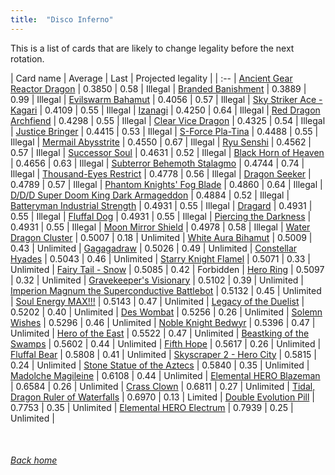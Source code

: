 ```yaml
---
title:  "Disco Inferno"
---
```


This is a list of cards that are likely to change legality before the next rotation.

| Card name | Average | Last | Projected legality |
| :-- |
[Ancient Gear Reactor Dragon](https://db.ygoprodeck.com/card/?search=Ancient%20Gear%20Reactor%20Dragon) | 0.3850 | 0.58 | Illegal |
[Branded Banishment](https://db.ygoprodeck.com/card/?search=Branded%20Banishment) | 0.3889 | 0.99 | Illegal |
[Evilswarm Bahamut](https://db.ygoprodeck.com/card/?search=Evilswarm%20Bahamut) | 0.4056 | 0.57 | Illegal |
[Sky Striker Ace - Kagari](https://db.ygoprodeck.com/card/?search=Sky%20Striker%20Ace%20-%20Kagari) | 0.4109 | 0.55 | Illegal |
[Izanagi](https://db.ygoprodeck.com/card/?search=Izanagi) | 0.4250 | 0.64 | Illegal |
[Red Dragon Archfiend](https://db.ygoprodeck.com/card/?search=Red%20Dragon%20Archfiend) | 0.4298 | 0.55 | Illegal |
[Clear Vice Dragon](https://db.ygoprodeck.com/card/?search=Clear%20Vice%20Dragon) | 0.4325 | 0.54 | Illegal |
[Justice Bringer](https://db.ygoprodeck.com/card/?search=Justice%20Bringer) | 0.4415 | 0.53 | Illegal |
[S-Force Pla-Tina](https://db.ygoprodeck.com/card/?search=S-Force%20Pla-Tina) | 0.4488 | 0.55 | Illegal |
[Mermail Abysstrite](https://db.ygoprodeck.com/card/?search=Mermail%20Abysstrite) | 0.4550 | 0.67 | Illegal |
[Ryu Senshi](https://db.ygoprodeck.com/card/?search=Ryu%20Senshi) | 0.4562 | 0.57 | Illegal |
[Successor Soul](https://db.ygoprodeck.com/card/?search=Successor%20Soul) | 0.4631 | 0.52 | Illegal |
[Black Horn of Heaven](https://db.ygoprodeck.com/card/?search=Black%20Horn%20of%20Heaven) | 0.4656 | 0.63 | Illegal |
[Subterror Behemoth Stalagmo](https://db.ygoprodeck.com/card/?search=Subterror%20Behemoth%20Stalagmo) | 0.4744 | 0.74 | Illegal |
[Thousand-Eyes Restrict](https://db.ygoprodeck.com/card/?search=Thousand-Eyes%20Restrict) | 0.4778 | 0.56 | Illegal |
[Dragon Seeker](https://db.ygoprodeck.com/card/?search=Dragon%20Seeker) | 0.4789 | 0.57 | Illegal |
[Phantom Knights' Fog Blade](https://db.ygoprodeck.com/card/?search=Phantom%20Knights'%20Fog%20Blade) | 0.4860 | 0.64 | Illegal |
[D/D/D Super Doom King Dark Armageddon](https://db.ygoprodeck.com/card/?search=D/D/D%20Super%20Doom%20King%20Dark%20Armageddon) | 0.4884 | 0.52 | Illegal |
[Batteryman Industrial Strength](https://db.ygoprodeck.com/card/?search=Batteryman%20Industrial%20Strength) | 0.4931 | 0.55 | Illegal |
[Dragard](https://db.ygoprodeck.com/card/?search=Dragard) | 0.4931 | 0.55 | Illegal |
[Fluffal Dog](https://db.ygoprodeck.com/card/?search=Fluffal%20Dog) | 0.4931 | 0.55 | Illegal |
[Piercing the Darkness](https://db.ygoprodeck.com/card/?search=Piercing%20the%20Darkness) | 0.4931 | 0.55 | Illegal |
[Moon Mirror Shield](https://db.ygoprodeck.com/card/?search=Moon%20Mirror%20Shield) | 0.4978 | 0.58 | Illegal |
[Water Dragon Cluster](https://db.ygoprodeck.com/card/?search=Water%20Dragon%20Cluster) | 0.5007 | 0.18 | Unlimited |
[White Aura Bihamut](https://db.ygoprodeck.com/card/?search=White%20Aura%20Bihamut) | 0.5009 | 0.43 | Unlimited |
[Gagagadraw](https://db.ygoprodeck.com/card/?search=Gagagadraw) | 0.5026 | 0.49 | Unlimited |
[Constellar Hyades](https://db.ygoprodeck.com/card/?search=Constellar%20Hyades) | 0.5043 | 0.46 | Unlimited |
[Starry Knight Flamel](https://db.ygoprodeck.com/card/?search=Starry%20Knight%20Flamel) | 0.5071 | 0.33 | Unlimited |
[Fairy Tail - Snow](https://db.ygoprodeck.com/card/?search=Fairy%20Tail%20-%20Snow) | 0.5085 | 0.42 | Forbidden |
[Hero Ring](https://db.ygoprodeck.com/card/?search=Hero%20Ring) | 0.5097 | 0.32 | Unlimited |
[Gravekeeper's Visionary](https://db.ygoprodeck.com/card/?search=Gravekeeper's%20Visionary) | 0.5102 | 0.39 | Unlimited |
[Imperion Magnum the Superconductive Battlebot](https://db.ygoprodeck.com/card/?search=Imperion%20Magnum%20the%20Superconductive%20Battlebot) | 0.5132 | 0.45 | Unlimited |
[Soul Energy MAX!!!](https://db.ygoprodeck.com/card/?search=Soul%20Energy%20MAX!!!) | 0.5143 | 0.47 | Unlimited |
[Legacy of the Duelist](https://db.ygoprodeck.com/card/?search=Legacy%20of%20the%20Duelist) | 0.5202 | 0.40 | Unlimited |
[Des Wombat](https://db.ygoprodeck.com/card/?search=Des%20Wombat) | 0.5256 | 0.26 | Unlimited |
[Solemn Wishes](https://db.ygoprodeck.com/card/?search=Solemn%20Wishes) | 0.5296 | 0.46 | Unlimited |
[Noble Knight Bedwyr](https://db.ygoprodeck.com/card/?search=Noble%20Knight%20Bedwyr) | 0.5396 | 0.47 | Unlimited |
[Hero of the East](https://db.ygoprodeck.com/card/?search=Hero%20of%20the%20East) | 0.5522 | 0.47 | Unlimited |
[Beastking of the Swamps](https://db.ygoprodeck.com/card/?search=Beastking%20of%20the%20Swamps) | 0.5602 | 0.44 | Unlimited |
[Fifth Hope](https://db.ygoprodeck.com/card/?search=Fifth%20Hope) | 0.5617 | 0.26 | Unlimited |
[Fluffal Bear](https://db.ygoprodeck.com/card/?search=Fluffal%20Bear) | 0.5808 | 0.41 | Unlimited |
[Skyscraper 2 - Hero City](https://db.ygoprodeck.com/card/?search=Skyscraper%202%20-%20Hero%20City) | 0.5815 | 0.24 | Unlimited |
[Stone Statue of the Aztecs](https://db.ygoprodeck.com/card/?search=Stone%20Statue%20of%20the%20Aztecs) | 0.5840 | 0.35 | Unlimited |
[Madolche Magileine](https://db.ygoprodeck.com/card/?search=Madolche%20Magileine) | 0.6108 | 0.44 | Unlimited |
[Elemental HERO Blazeman](https://db.ygoprodeck.com/card/?search=Elemental%20HERO%20Blazeman) | 0.6584 | 0.26 | Unlimited |
[Crass Clown](https://db.ygoprodeck.com/card/?search=Crass%20Clown) | 0.6811 | 0.27 | Unlimited |
[Tidal, Dragon Ruler of Waterfalls](https://db.ygoprodeck.com/card/?search=Tidal,%20Dragon%20Ruler%20of%20Waterfalls) | 0.6970 | 0.13 | Limited |
[Double Evolution Pill](https://db.ygoprodeck.com/card/?search=Double%20Evolution%20Pill) | 0.7753 | 0.35 | Unlimited |
[Elemental HERO Electrum](https://db.ygoprodeck.com/card/?search=Elemental%20HERO%20Electrum) | 0.7939 | 0.25 | Unlimited |

<br>

###### [Back home](index)